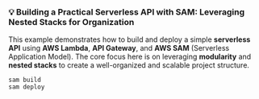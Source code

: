 ### 💡 Building a Practical Serverless API with SAM: Leveraging Nested Stacks for Organization

This example demonstrates how to build and deploy a simple **serverless API** using **AWS Lambda**, **API Gateway**, and **AWS SAM** (Serverless Application Model). The core focus here is on leveraging **modularity** and **nested stacks** to create a well-organized and scalable project structure.


```
sam build
sam deploy
```